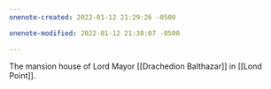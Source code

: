 ```yaml
---
onenote-created: 2022-01-12 21:29:26 -0500

onenote-modified: 2022-01-12 21:38:07 -0500

---
```


The mansion house of Lord Mayor [[Drachedion Balthazar]] in [[Lond Point]].
